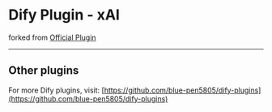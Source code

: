 # Dify Plugin - xAI

forked from [Official Plugin](https://github.com/langgenius/dify-official-plugins/tree/main/models/groq)

---

## Other plugins

For more Dify plugins, visit: [https://github.com/blue-pen5805/dify-plugins](https://github.com/blue-pen5805/dify-plugins)
